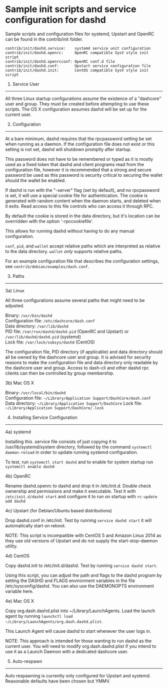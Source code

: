 Sample init scripts and service configuration for dashd
==========================================================

Sample scripts and configuration files for systemd, Upstart and OpenRC
can be found in the contrib/init folder.

    contrib/init/dashd.service:    systemd service unit configuration
    contrib/init/dashd.openrc:     OpenRC compatible SysV style init script
    contrib/init/dashd.openrcconf: OpenRC conf.d file
    contrib/init/dashd.conf:       Upstart service configuration file
    contrib/init/dashd.init:       CentOS compatible SysV style init script

1. Service User
---------------------------------

All three Linux startup configurations assume the existence of a "dashcore" user
and group.  They must be created before attempting to use these scripts.
The OS X configuration assumes dashd will be set up for the current user.

2. Configuration
---------------------------------

At a bare minimum, dashd requires that the rpcpassword setting be set
when running as a daemon.  If the configuration file does not exist or this
setting is not set, dashd will shutdown promptly after startup.

This password does not have to be remembered or typed as it is mostly used
as a fixed token that dashd and client programs read from the configuration
file, however it is recommended that a strong and secure password be used
as this password is security critical to securing the wallet should the
wallet be enabled.

If dashd is run with the "-server" flag (set by default), and no rpcpassword is set,
it will use a special cookie file for authentication. The cookie is generated with random
content when the daemon starts, and deleted when it exits. Read access to this file
controls who can access it through RPC.

By default the cookie is stored in the data directory, but it's location can be overridden
with the option '-rpccookiefile'.

This allows for running dashd without having to do any manual configuration.

`conf`, `pid`, and `wallet` accept relative paths which are interpreted as
relative to the data directory. `wallet` *only* supports relative paths.

For an example configuration file that describes the configuration settings,
see `contrib/debian/examples/dash.conf`.

3. Paths
---------------------------------

3a) Linux

All three configurations assume several paths that might need to be adjusted.

Binary:              `/usr/bin/dashd`  
Configuration file:  `/etc/dashcore/dash.conf`  
Data directory:      `/var/lib/dashd`  
PID file:            `/var/run/dashd/dashd.pid` (OpenRC and Upstart) or `/var/lib/dashd/dashd.pid` (systemd)  
Lock file:           `/var/lock/subsys/dashd` (CentOS)  

The configuration file, PID directory (if applicable) and data directory
should all be owned by the dashcore user and group.  It is advised for security
reasons to make the configuration file and data directory only readable by the
dashcore user and group.  Access to dash-cli and other dashd rpc clients
can then be controlled by group membership.

3b) Mac OS X

Binary:              `/usr/local/bin/dashd`  
Configuration file:  `~/Library/Application Support/DashCore/dash.conf`  
Data directory:      `~/Library/Application Support/DashCore`
Lock file:           `~/Library/Application Support/DashCore/.lock`

4. Installing Service Configuration
-----------------------------------

4a) systemd

Installing this .service file consists of just copying it to
/usr/lib/systemd/system directory, followed by the command
`systemctl daemon-reload` in order to update running systemd configuration.

To test, run `systemctl start dashd` and to enable for system startup run
`systemctl enable dashd`

4b) OpenRC

Rename dashd.openrc to dashd and drop it in /etc/init.d.  Double
check ownership and permissions and make it executable.  Test it with
`/etc/init.d/dashd start` and configure it to run on startup with
`rc-update add dashd`

4c) Upstart (for Debian/Ubuntu based distributions)

Drop dashd.conf in /etc/init.  Test by running `service dashd start`
it will automatically start on reboot.

NOTE: This script is incompatible with CentOS 5 and Amazon Linux 2014 as they
use old versions of Upstart and do not supply the start-stop-daemon utility.

4d) CentOS

Copy dashd.init to /etc/init.d/dashd. Test by running `service dashd start`.

Using this script, you can adjust the path and flags to the dashd program by
setting the DASHD and FLAGS environment variables in the file
/etc/sysconfig/dashd. You can also use the DAEMONOPTS environment variable here.

4e) Mac OS X

Copy org.dash.dashd.plist into ~/Library/LaunchAgents. Load the launch agent by
running `launchctl load ~/Library/LaunchAgents/org.dash.dashd.plist`.

This Launch Agent will cause dashd to start whenever the user logs in.

NOTE: This approach is intended for those wanting to run dashd as the current user.
You will need to modify org.dash.dashd.plist if you intend to use it as a
Launch Daemon with a dedicated dashcore user.

5. Auto-respawn
-----------------------------------

Auto respawning is currently only configured for Upstart and systemd.
Reasonable defaults have been chosen but YMMV.
